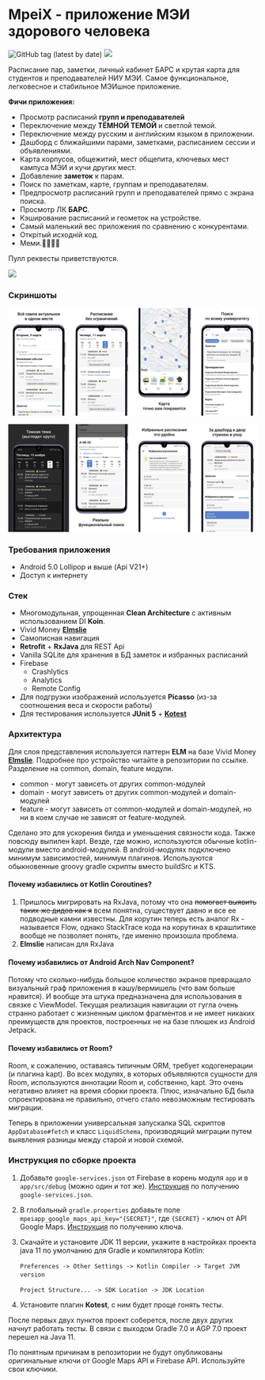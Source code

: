 # MpeiX - приложение МЭИ здорового человека

![GitHub tag (latest by date)](https://img.shields.io/github/v/tag/tonykolomeytsev/mpeiapp?label=version) 
![](https://github.com/tonykolomeytsev/mpeiapp/workflows/Android%20build/badge.svg?branch=master)

Расписание пар, заметки, личный кабинет БАРС и крутая карта для студентов и преподавателей НИУ МЭИ. Самое функциональное, легковесное и стабильное МЭИшное приложение.

**Фичи приложения:**
+ Просмотр расписаний **групп и преподавателей**
+ Переключение между **ТЁМНОЙ ТЕМОЙ** и светлой темой.
+ Переключение между русским и английским языком в приложении.
+ Дашборд с ближайшими парами, заметками, расписанием сессии и объявлениями.
+ Карта корпусов, общежитий, мест общепита, ключевых мест кампуса МЭИ и кучи других мест.
+ Добавление **заметок** к парам.
+ Поиск по заметкам, карте, группам и преподавателям.
+ Предпросмотр расписаний групп и преподавателей прямо с экрана поиска.
+ Просмотр ЛК **БАРС**.
+ Кэширование расписаний и геометок на устройстве.
+ Самый маленький вес приложения по сравнению с конкурентами.
+ Открiтый исходнiй код.
+ Меми.🤗💪😸😃

Пулл реквесты приветствуются.

[![](https://github.com/tonykolomeytsev/mpeiapp/raw/master/screenshots/3.png)](https://play.google.com/store/apps/details?id=kekmech.ru.mpeiapp)

### Скриншоты

![screenshots 1](https://github.com/tonykolomeytsev/mpeiapp/raw/master/screenshots/promo_wide_frame_1.png)

![screenshots 2](https://github.com/tonykolomeytsev/mpeiapp/raw/master/screenshots/promo_wide_frame_2.png)

### Требования приложения

+ Android 5.0 Lollipop и выше (Api V21+)
+ Доступ к интернету

### Стек

+ Многомодульная, упрощенная **Clean Architecture** с активным использованием DI **Koin**.
+ Vivid Money [**Elmslie**](https://github.com/vivid-money/elmslie)
+ Самописная навигация
+ **Retrofit** + **RxJava** для REST Api
+ Vanilla SQLite для хранения в БД заметок и избранных расписаний
+ Firebase 
  - Crashlytics
  - Analytics
  - Remote Config
+ Для подгрузки изображений используется **Picasso** (из-за соотношения веса и скорости работы)
+ Для тестирования используется **JUnit 5** + [**Kotest**](https://github.com/kotest/kotest)

### Архитектура

Для слоя представления используется паттерн **ELM** на базе Vivid Money [**Elmslie**](https://github.com/vivid-money/elmslie). Подробнее про устройство читайте в репозитории по ссылке.
Разделение на common, domain, feature модули.

- common - могут зависеть от других common-модулей
- domain - могут зависеть от других common-модулей и domain-модулей
- feature - могут зависеть от common-модулей и domain-модулей, но ни в коем случае не зависят от feature-модулей.

Сделано это для ускорения билда и уменьшения связности кода. Также повсюду выпилен kapt. Везде, где можно, используются обычные kotlin-модули вместо android-модулей. В android-модулях подключено минимум зависимостей, минимум плагинов. Используются обыкновенные groovy gradle скрипты вместо buildSrc и KTS.

#### Почему избавились от Kotlin Coroutines?

1. Пришлось мигрировать на RxJava, потому что она ~~помогает выявить таких же дидов как я~~ всем понятна, существует давно и все ее подводные камни известны. Для корутин теперь есть аналог Rx - называется Flow, однако StackTrace кода на корутинах в крашлитике вообще не позволяет понять, где именно произошла проблема.
2. **Elmslie** написан для RxJava

#### Почему избавились от Android Arch Nav Component?

Потому что сколько-нибудь большое количество экранов превращало визуальный граф приложения в кашу/вермишель (что вам больше нравится). И вообще эта штука предназначена для использования в связке с ViewModel. Текущая реализация навигации от гугла очень странно работает с жизненным циклом фрагментов и не имеет никаких преимуществ для проектов, построенных не на базе плюшек из Android Jetpack.

#### Почему избавились от Room?

Room, к сожалению, оставаясь типичным ORM, требует кодогенерации (и плагина kapt). Во всех модулях, в которых объявляются сущности для Room, используются аннотации Room и, собственно, kapt. Это очень негативно влияет на время сборки проекта. Плюс, изначально БД была спроектирована не правильно, отчего стало невозможным тестировать миграции.

Теперь в приложении универсальная запускалка SQL скриптов `AppDatabase#fetch` и класс `LiquidSchema`, производящий миграции путем выявления разницы между старой и новой схемой.

### Инструкция по сборке проекта

1. Добавьте `google-services.json` от Firebase в корень модуля `app` и в `app/src/debug` (можно один и тот же). [Инструкция](https://support.google.com/firebase/answer/7015592?hl=en) по получению `google-services.json`.

1. В глобальный `gradle.properties` добавьте поле `mpeiapp_google_maps_api_key="{SECRET}"`, где `{SECRET}` - ключ от API Google Maps. [Инструкция](https://developers.google.com/maps/gmp-get-started) по получению ключа.

1. Скачайте и установите JDK 11 версии, укажите в настройках проекта java 11 по умолчанию для Gradle и компилятора Kotlin:

   `Preferences -> Other Settings -> Kotlin Compiler -> Target JVM version`

   `Project Structure... -> SDK Location -> JDK Location`

1. Установите плагин **Kotest**, с ним будет проще гонять тесты.

После первых двух пунктов проект соберется, после двух других начнут работать тесты. В связи с выходом Gradle 7.0 и AGP 7.0 проект перешел на Java 11.

По понятным причинам в репозитории не будут опубликованы оригинальные ключи от Google Maps API и Firebase API. Используйте свои ключики.
